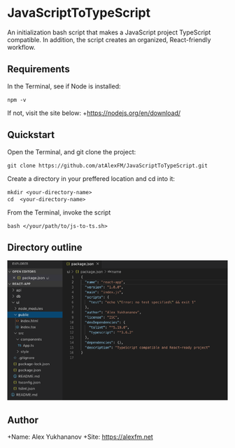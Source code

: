 # JavaScriptToTypeScript
An initialization bash script that makes a JavaScript project TypeScript compatible. In addition, 
the script creates an organized, React-friendly workflow.

## Requirements
In the Terminal, see if Node is installed: 
```
npm -v
```

If not, visit the site below:
+https://nodejs.org/en/download/

## Quickstart
Open the Terminal, and git clone the project: 
```
git clone https://github.com/atAlexFM/JavaScriptToTypeScript.git
```

Create a directory in your preffered location and cd into it:
```
mkdir <your-directory-name>
cd  <your-directory-name>
```

From the Terminal, invoke the script
```
bash </your/path/to/js-to-ts.sh>
```

## Directory outline
![](https://github.com/atAlexFM/JavaScriptToTypeScript/blob/master/example.png)

## Author
+Name: Alex Yukhananov
+Site: https://alexfm.net



